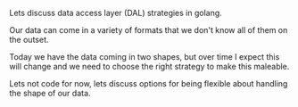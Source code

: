 Lets discuss data access layer (DAL) strategies in golang.

Our data can come in a variety of formats that we don't know all of them on the outset.

Today we have the data coming in two shapes, but over time I expect this will change and we need to choose the right strategy to make this maleable.

Lets not code for now, lets discuss options for being flexible about handling the shape of our data.


